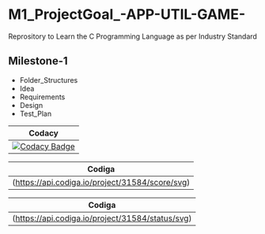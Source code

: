# M1_ProjectGoal_-APP-UTIL-GAME-
Reprository to Learn the C Programming Language as per Industry Standard

## Milestone-1
* Folder_Structures
* Idea
* Requirements
* Design
* Test_Plan

| Codacy|
|:-----:|
|[![Codacy Badge](https://app.codacy.com/project/badge/Grade/c9c1ace736ae4844b87912ee5b7631a3)](https://www.codacy.com/gh/rahulpandey18/M1_ProjectGoal_-APP-UTIL-GAME-/dashboard?utm_source=github.com&amp;utm_medium=referral&amp;utm_content=rahulpandey18/M1_ProjectGoal_-APP-UTIL-GAME-&amp;utm_campaign=Badge_Grade)|

| Codiga|
|:-----:|
|(https://api.codiga.io/project/31584/score/svg)|

| Codiga|
|:-----:|
|(https://api.codiga.io/project/31584/status/svg)|


